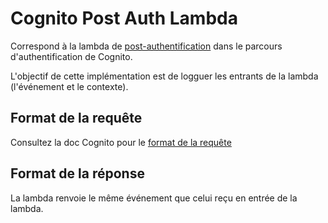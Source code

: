 # Cognito Post Auth Lambda

Correspond à la lambda de [post-authentification](https://docs.aws.amazon.com/cognito/latest/developerguide/user-pool-lambda-post-authentication.html) dans le parcours d'authentification de Cognito.

L'objectif de cette implémentation est de logguer les entrants de la lambda (l'événement et le contexte).

## Format de la requête

Consultez la doc Cognito pour le [format de la requête](https://docs.aws.amazon.com/cognito/latest/developerguide/user-pool-lambda-post-authentication.html#cognito-user-pools-lambda-trigger-syntax-post-auth)

## Format de la réponse

La lambda renvoie le même événement que celui reçu en entrée de la lambda.
